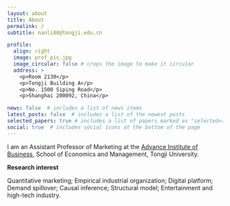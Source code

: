 ```yaml
---
layout: about
title: About
permalink: /
subtitle: nanli88@tongji.edu.cn

profile:
  align: right
  image: prof_pic.jpg
  image_circular: false # crops the image to make it circular
  address: >
    <p>Room 2130</p>
    <p>Tongji Building A</p>
    <p>No. 1500 Siping Road</p>
    <p>Shanghai 200092, China</p>

news: false  # includes a list of news items
latest_posts: false  # includes a list of the newest posts
selected_papers: true # includes a list of papers marked as "selected={true}"
social: true  # includes social icons at the bottom of the page
---
```


I am an Assistant Professor of Marketing at the [Advance Institute of Business](https://aib.tongji.edu.cn/), School of Economics and Management, Tongji University.

<b>Research interest</b>

Quantitative marketing; Empirical industrial organization; Digital platform; Demand spillover; Causal inference; Structural model; Entertainment and high-tech industry.
